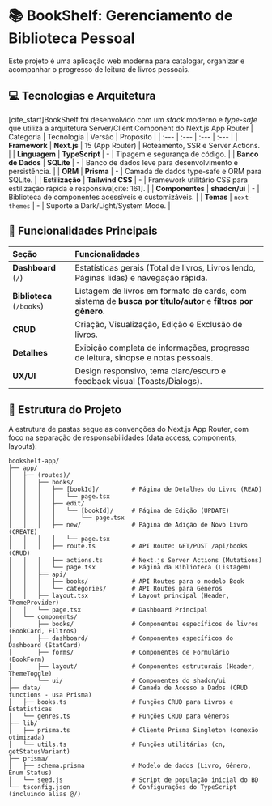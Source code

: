 

# 📚 BookShelf: Gerenciamento de Biblioteca Pessoal

Este projeto é uma aplicação web moderna para catalogar, organizar e acompanhar o progresso de leitura de livros pessoais.

## 💻 Tecnologias e Arquitetura

[cite\_start]BookShelf foi desenvolvido com um *stack* moderno e *type-safe* que utiliza a arquitetura Server/Client Component do Next.js App Router
| Categoria | Tecnologia | Versão | Propósito |
| :--- | :--- | :--- | :--- |
| **Framework** | **Next.js** | 15 (App Router) | Roteamento, SSR e Server Actions. |
| **Linguagem** | **TypeScript** | - | Tipagem e segurança de código. |
| **Banco de Dados** | **SQLite** | - | Banco de dados leve para desenvolvimento e persistência. |
| **ORM** | **Prisma** | - | Camada de dados type-safe e ORM para SQLite. |
| **Estilização** | **Tailwind CSS** | - | Framework utilitário CSS para estilização rápida e responsiva[cite: 161]. |
| **Componentes** | **shadcn/ui** | - | Biblioteca de componentes acessíveis e customizáveis. |
| **Temas** | `next-themes` | - | Suporte a Dark/Light/System Mode. |

## 🌟 Funcionalidades Principais

| Seção | Funcionalidades |
| :--- | :--- |
| **Dashboard** (`/`) | Estatísticas gerais (Total de livros, Livros lendo, Páginas lidas) e navegação rápida. |
| **Biblioteca** (`/books`) | Listagem de livros em formato de cards, com sistema de **busca por título/autor** e **filtros por gênero**. |
| **CRUD** | Criação, Visualização, Edição e Exclusão de livros. |
| **Detalhes** | Exibição completa de informações, progresso de leitura, sinopse e notas pessoais. |
| **UX/UI** | Design responsivo, tema claro/escuro e feedback visual (Toasts/Dialogs). |

## 📁 Estrutura do Projeto

A estrutura de pastas segue as convenções do Next.js App Router, com foco na separação de responsabilidades (data access, components, layouts):

```
bookshelf-app/
├── app/
│   ├── (routes)/
│   │   ├── books/
│   │   │   ├── [bookId]/         # Página de Detalhes do Livro (READ)
│   │   │   │   └── page.tsx
│   │   │   ├── edit/
│   │   │   │   └── [bookId]/     # Página de Edição (UPDATE)
│   │   │   │       └── page.tsx
│   │   │   ├── new/              # Página de Adição de Novo Livro (CREATE)
│   │   │   │   └── page.tsx
│   │   │   ├── route.ts          # API Route: GET/POST /api/books (CRUD)
│   │   │   ├── actions.ts        # Next.js Server Actions (Mutations)
│   │   │   └── page.tsx          # Página da Biblioteca (Listagem)
│   │   ├── api/
│   │   │   ├── books/            # API Routes para o modelo Book
│   │   │   └── categories/       # API Routes para Gêneros
│   │   ├── layout.tsx            # Layout principal (Header, ThemeProvider)
│   │   └── page.tsx              # Dashboard Principal
│   └── components/
│       ├── books/                # Componentes específicos de livros (BookCard, Filtros)
│       ├── dashboard/            # Componentes específicos do Dashboard (StatCard)
│       ├── forms/                # Componentes de Formulário (BookForm)
│       ├── layout/               # Componentes estruturais (Header, ThemeToggle)
│       └── ui/                   # Componentes do shadcn/ui
├── data/                         # Camada de Acesso a Dados (CRUD functions - usa Prisma)
│   ├── books.ts                  # Funções CRUD para Livros e Estatísticas
│   └── genres.ts                 # Funções CRUD para Gêneros
├── lib/
│   ├── prisma.ts                 # Cliente Prisma Singleton (conexão otimizada)
│   └── utils.ts                  # Funções utilitárias (cn, getStatusVariant)
├── prisma/
│   ├── schema.prisma             # Modelo de dados (Livro, Gênero, Enum Status)
│   └── seed.js                   # Script de população inicial do BD
└── tsconfig.json                 # Configurações do TypeScript (incluindo alias @/)
```



